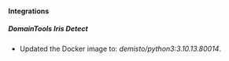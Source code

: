 #### Integrations
##### DomainTools Iris Detect
- Updated the Docker image to: *demisto/python3:3.10.13.80014*.
